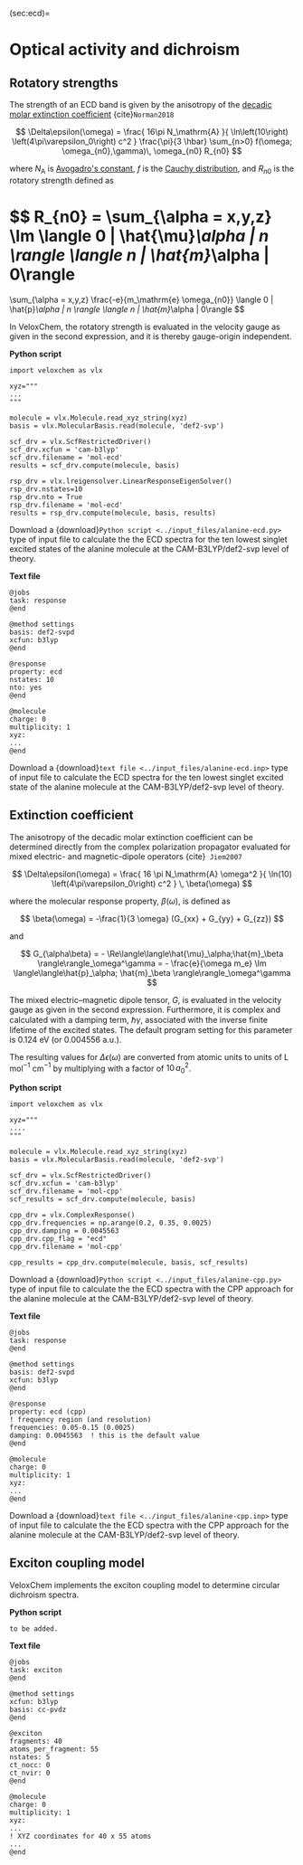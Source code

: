 (sec:ecd)=
# Optical activity and dichroism

## Rotatory strengths

The strength of an ECD band is given by the anisotropy of the [decadic molar extinction coefficient](https://en.wikipedia.org/wiki/Molar_attenuation_coefficient) {cite}`Norman2018`

$$
\Delta\epsilon(\omega) =
\frac{
	16\pi N_\mathrm{A}
}{
  	\ln\left(10\right)
	\left(4\pi\varepsilon_0\right) c^2
}
\frac{\pi}{3 \hbar}
\sum_{n>0} f(\omega; \omega_{n0},\gamma)\, 
\omega_{n0} R_{n0} 
$$

where $N_\mathrm{A}$ is [Avogadro's constant](https://en.wikipedia.org/wiki/Avogadro_constant), $f$ is the [Cauchy distribution](https://en.wikipedia.org/wiki/Cauchy_distribution), and $R_{n0}$ is the rotatory strength defined as

$$
R_{n0} =
\sum_{\alpha = x,y,z}
\Im 
\langle 0 | \hat{\mu}_\alpha | n \rangle
\langle n | \hat{m}_\alpha | 0\rangle 
=
\sum_{\alpha = x,y,z}
\frac{-e}{m_\mathrm{e} \omega_{n0}}
\langle 0 | \hat{p}_\alpha | n \rangle
\langle n | \hat{m}_\alpha | 0\rangle
$$

In VeloxChem, the rotatory strength is evaluated in the velocity gauge as given in the second expression, and it is thereby gauge-origin independent.

**Python script**

```
import veloxchem as vlx

xyz="""
...
"""

molecule = vlx.Molecule.read_xyz_string(xyz)
basis = vlx.MolecularBasis.read(molecule, 'def2-svp')

scf_drv = vlx.ScfRestrictedDriver()
scf_drv.xcfun = 'cam-b3lyp'
scf_drv.filename = 'mol-ecd'
results = scf_drv.compute(molecule, basis)

rsp_drv = vlx.lreigensolver.LinearResponseEigenSolver()
rsp_drv.nstates=10
rsp_drv.nto = True
rsp_drv.filename = 'mol-ecd'
results = rsp_drv.compute(molecule, basis, results)
```

Download a {download}`Python script <../input_files/alanine-ecd.py>` type of input file to calculate the the ECD spectra for the ten lowest singlet excited states of the alanine molecule at the CAM-B3LYP/def2-svp level of theory.

**Text file**

```
@jobs
task: response
@end

@method settings
basis: def2-svpd
xcfun: b3lyp
@end

@response
property: ecd
nstates: 10
nto: yes
@end

@molecule
charge: 0
multiplicity: 1
xyz:
...
@end

```

Download a {download}`text file <../input_files/alanine-ecd.inp>` type of input file to calculate the ECD spectra for the ten lowest singlet excited state of the alanine molecule at the CAM-B3LYP/def2-svp level of theory.

## Extinction coefficient

The anisotropy of the decadic molar extinction coefficient can be determined directly from the complex polarization propagator evaluated for mixed electric- and magnetic-dipole operators {cite}` Jiem2007`

$$
\Delta\epsilon(\omega) =
\frac{
	16 \pi N_\mathrm{A}
	\omega^2
}{
  	\ln(10)
	\left(4\pi\varepsilon_0\right) c^2
}
\,
\beta(\omega)
$$

where the molecular response property, $\beta(\omega)$, is defined as

$$
\beta(\omega) = -\frac{1}{3 \omega} (G_{xx} + G_{yy} + G_{zz})
$$

and

$$
G_{\alpha\beta} = - \Re\langle\langle\hat{\mu}_\alpha;\hat{m}_\beta
\rangle\rangle_\omega^\gamma = -
\frac{e}{\omega m_e}
\Im 
\langle\langle\hat{p}_\alpha;
\hat{m}_\beta
\rangle\rangle_\omega^\gamma
$$

The mixed electric–magnetic dipole tensor, $G$, is evaluated in the velocity gauge as given in the second expression. Furthermore, it is complex and calculated with a damping term, $\hbar \gamma$, associated with the inverse finite lifetime of the excited states. The default program setting for this parameter is 0.124 eV (or 0.004556 a.u.).

The resulting values for $\Delta \epsilon(\omega)$ 
are converted  from atomic units to units of L mol$^{-1}$ cm$^{-1}$ by multiplying with a factor of $10\, a_0^2$.

**Python script**

```
import veloxchem as vlx

xyz="""
....
"""

molecule = vlx.Molecule.read_xyz_string(xyz)
basis = vlx.MolecularBasis.read(molecule, 'def2-svp')

scf_drv = vlx.ScfRestrictedDriver()
scf_drv.xcfun = 'cam-b3lyp'
scf_drv.filename = 'mol-cpp'
scf_results = scf_drv.compute(molecule, basis)

cpp_drv = vlx.ComplexResponse()
cpp_drv.frequencies = np.arange(0.2, 0.35, 0.0025)
cpp_drv.damping = 0.0045563
cpp_drv.cpp_flag = "ecd"
cpp_drv.filename = 'mol-cpp'

cpp_results = cpp_drv.compute(molecule, basis, scf_results)
```

Download a {download}`Python script <../input_files/alanine-cpp.py>` type of input file to calculate the the ECD spectra with the CPP approach for the alanine molecule at the CAM-B3LYP/def2-svp level of theory.

**Text file**

```
@jobs
task: response
@end

@method settings
basis: def2-svpd
xcfun: b3lyp
@end

@response
property: ecd (cpp)
! frequency region (and resolution)
frequencies: 0.05-0.15 (0.0025)
damping: 0.0045563  ! this is the default value
@end

@molecule
charge: 0
multiplicity: 1
xyz:
...
@end
```

Download a {download}`text file <../input_files/alanine-cpp.inp>` type of input file to calculate the the ECD spectra with the CPP approach for the alanine molecule at the CAM-B3LYP/def2-svp level of theory.

## Exciton coupling model

VeloxChem implements the exciton coupling model to determine circular dichroism spectra.

**Python script**

```
to be added.
```

**Text file**

```
@jobs
task: exciton
@end

@method settings
xcfun: b3lyp
basis: cc-pvdz
@end

@exciton
fragments: 40
atoms_per_fragment: 55
nstates: 5
ct_nocc: 0
ct_nvir: 0
@end

@molecule
charge: 0
multiplicity: 1
xyz:
...
! XYZ coordinates for 40 x 55 atoms
...
@end
```

